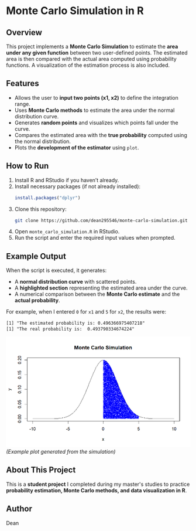 # Monte Carlo Simulation in R

## Overview
This project implements a **Monte Carlo Simulation** to estimate the **area under any given function** between two user-defined points. The estimated area is then compared with the actual area computed using probability functions. A visualization of the estimation process is also included.

## Features
- Allows the user to **input two points (x1, x2)** to define the integration range.
- Uses **Monte Carlo methods** to estimate the area under the normal distribution curve.
- Generates **random points** and visualizes which points fall under the curve.
- Compares the estimated area with the **true probability** computed using the normal distribution.
- Plots the **development of the estimator** using `plot`.

## How to Run
1. Install R and RStudio if you haven’t already.
2. Install necessary packages (if not already installed):
   ```r
   install.packages("dplyr")
   ```
3. Clone this repository:
   ```sh
   git clone https://github.com/dean295546/monte-carlo-simulation.git
   ```
4. Open `monte_carlo_simulation.R` in RStudio.
5. Run the script and enter the required input values when prompted.

## Example Output
When the script is executed, it generates:
- A **normal distribution curve** with scattered points.
- A **highlighted section** representing the estimated area under the curve.
- A numerical comparison between the **Monte Carlo estimate** and the **actual probability**.

For example, when I entered `0` for `x1` and `5` for `x2`, the results were:
```
[1] "The estimated probability is: 0.496366975407218"
[1] "The real probability is:  0.493790334674224"
```

![Example Output](example_output.png)  
_(Example plot generated from the simulation)_

## About This Project
This is a **student project** I completed during my master's studies to practice **probability estimation, Monte Carlo methods, and data visualization in R**.

## Author
Dean

